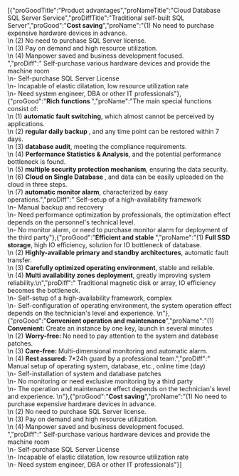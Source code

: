 [{"proGoodTitle":"Product advantages","proNameTitle":"Cloud Database SQL Server Service","proDiffTitle":"Traditional self-built SQL Server","proGood":"<b>Cost saving</b>","proName":"(1) No need to purchase expensive hardware devices in advance. <br>\n (2) No need to purchase SQL Server license. <br>\n (3) Pay on demand and high resource utilization. <br>\n (4) Manpower saved and business development focused. <br>","proDiff":" Self-purchase various hardware devices and provide the machine room <br>\n- Self-purchase SQL Server License <br>\n- Incapable of elastic dilatation, low resource utilization rate <br>\n- Need system engineer, DBA or other IT professionals"},{"proGood":"<b>Rich functions </b>","proName":"The main special functions consist of: <br> \n (1)  <b>automatic fault switching</b>, which almost cannot be perceived by applications. <br> \n (2)  <b>regular daily backup </b>, and any time point can be restored within 7 days. <br> \n (3)  <b>database audit</b>, meeting the compliance requirements. <br> \n (4)  <b> Performance Statistics & Analysis</b>, and the potential performance bottleneck is found. <br> \n (5)  <b>multiple security protection mechanism</b>, ensuring the data security. <br> \n (6)  <b> Cloud on Single Database </b>, and data can be easily uploaded on the cloud in three steps. <br> \n (7)  <b>automatic monitor alarm</b>, characterized by easy operations.","proDiff":" Self-setup of a high-availability framework <br> \n-  Manual backup and recovery <br> \n- Need performance optimization by professionals, the optimization effect depends on the personnel's technical level. <br> \n- No monitor alarm, or need to purchase monitor alarm for deployment of the third party"},{"proGood":"<b>Efficient and stable </b>","proName":"(1) <b>Full SSD storage</b>, high IO efficiency, solution for IO bottleneck of database. <br>\n (2) <b>Highly-available primary and standby architectures</b>, automatic fault transfer. <br>\n (3) <b>Carefully optimized operating environment</b>, stable and reliable. <br>\n (4) <b>Multi availability zones deployment</b>, greatly improving system reliability.\n","proDiff":" Traditional magnetic disk or array, IO efficiency becomes the bottleneck. <br>\n- Self-setup of a high-availability framework, complex <br>\n- Self-configuration of operating environment, the system operation effect depends on the technician's level and experience. \n"},{"proGood":"<b>Convenient operation and maintenance</b>","proName":"(1) <b>Convenient: </b>Create an instance by one key, launch in several minutes<br>\n (2) <b>Worry-free: </b>No need to pay attention to the system and database patches. <br>\n (3) <b>Care-free: </b>Multi-dimensional monitoring and automatic alarm. <br>\n (4) <b>Rest assured: </b>7*24h guard by a professional team.","proDiff":" Manual setup of operating system, database, etc., online time (day) <br>\n- Self-installation of system and database patches <br>\n- No monitoring or need exclusive monitoring by a third party <br>\n- The operation and maintenance effect depends on the technician's level and experience. \n"},{"proGood":"<b>Cost saving</b>","proName":"(1) No need to purchase expensive hardware devices in advance. <br>\n (2) No need to purchase SQL Server license. <br>\n (3) Pay on demand and high resource utilization. <br>\n (4) Manpower saved and business development focused. <br>","proDiff":" Self-purchase various hardware devices and provide the machine room <br>\n- Self-purchase SQL Server License <br>\n- Incapable of elastic dilatation, low resource utilization rate <br>\n- Need system engineer, DBA or other IT professionals"}]